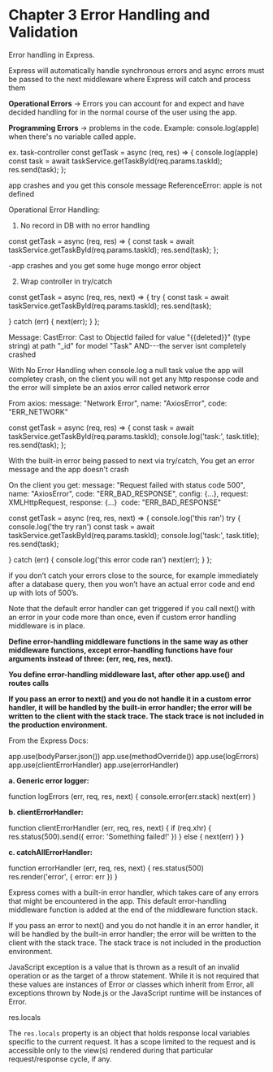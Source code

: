# **Chapter 3 Error Handling and Validation**

Error handling in Express. 

Express will automatically handle synchronous errors and async errors must be passed to the next middleware where Express will catch and process them


**Operational Errors** -> Errors you can account for and expect and have decided handling for in the normal course of the user using the app.

**Programming Errors** -> problems in the code. Example: console.log(apple) when there's no variable called apple. 

ex. 
task-controller
 const getTask = async (req, res) => {
  console.log(apple)
  const task = await taskService.getTaskById(req.params.taskId);
  res.send(task);
};

app crashes and you get this console message ReferenceError: apple is not defined


Operational Error Handling:

1. No record in DB with no error handling

const getTask = async (req, res) => {
    const task = await taskService.getTaskById(req.params.taskId);
    res.send(task);
};

-app crashes and you get some huge mongo error object

2. Wrap controller in try/catch

const getTask = async (req, res, next) => {
  try {
    const task = await taskService.getTaskById(req.params.taskId);
    res.send(task);

  } catch (err) {
    next(err);
  }
};

Message: CastError: Cast to ObjectId failed for value "{{deleted}}" (type string) at path "_id" for model "Task"
AND---the server isnt completely crashed


With No Error Handling when console.log a null task value the app will completey crash, on the client you will not get any http response code and the error will simplete be an axios error called network error

From axios: message: "Network Error", name: "AxiosError", code: "ERR_NETWORK"

const getTask = async (req, res) => {
    const task = await taskService.getTaskById(req.params.taskId);
    console.log('task:', task.title);
    res.send(task);
};


With the built-in error being passed to next via try/catch, You get an error message and the app doesn't crash


On the client you get:  message: "Request failed with status code 500", name: "AxiosError", code: "ERR_BAD_RESPONSE", config: {…}, request: XMLHttpRequest, response: {…}
​
code: "ERR_BAD_RESPONSE"

const getTask = async (req, res, next) => {
  console.log('this ran')
  try {
    console.log('the try ran')
    const task = await taskService.getTaskById(req.params.taskId);
    console.log('task:', task.title);
    res.send(task);

  } catch (err) {
    console.log('this error code ran')
    next(err);
  }
};

if you don’t catch your errors close to the source, for example immediately after a database query, then you won’t have an actual error code and end up with lots of 500’s. 

Note that the default error handler can get triggered if you call next() with an error in your code more than once, even if custom error handling middleware is in place.

**Define error-handling middleware functions in the same way as other middleware functions, except error-handling functions have four arguments instead of three: (err, req, res, next).**

**You define error-handling middleware last, after other app.use() and routes calls**


**If you pass an error to next() and you do not handle it in a custom error handler, it will be handled by the built-in error handler; the error will be written to the client with the stack trace. The stack trace is not included in the production environment.**

From the Express Docs:

app.use(bodyParser.json())
app.use(methodOverride())
app.use(logErrors)
app.use(clientErrorHandler)
app.use(errorHandler)

**a. Generic error logger:**

function logErrors (err, req, res, next) {
  console.error(err.stack)
  next(err)
}

**b. clientErrorHandler:** 

function clientErrorHandler (err, req, res, next) {
  if (req.xhr) {
    res.status(500).send({ error: 'Something failed!' })
  } else {
    next(err)
  }
}

**c. catchAllErrorHandler:**

function errorHandler (err, req, res, next) {
  res.status(500)
  res.render('error', { error: err })
}


Express comes with a built-in error handler, which takes care of any errors that might be encountered in the app. This default error-handling middleware function is added at the end of the middleware function stack.

If you pass an error to next() and you do not handle it in an error handler, it will be handled by the built-in error handler; the error will be written to the client with the stack trace. The stack trace is not included in the production environment.

 JavaScript exception is a value that is thrown as a result of an invalid operation or as the target of a throw statement. While it is not required that these values are instances of Error or classes which inherit from Error, all exceptions thrown by Node.js or the JavaScript runtime will be instances of Error.

 res.locals

 The `res.locals` property is an object that holds response local variables specific to the current request. It has a scope limited to the request and is accessible only to the view(s) rendered during that particular request/response cycle, if any. 